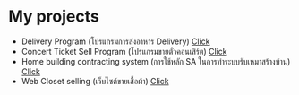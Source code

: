 # My projects
* Delivery Program (โปรแกรมการส่งอาหาร Delivery) [Click](Delivery.pdf)
* Concert Ticket Sell Program (โปรแกรมขายตั๋วคอนเสิร์ต) [Click](Concert_Ticket_Sell.pdf)
* Home building contracting system (การใช้หลัก SA ในการทำระบบรับเหมาสร้างบ้าน) [Click](830_ตั้งหวังเจ๊ง.pdf)
* Web Closet selling (เว็บไซต์ขายเสื้อผ้า) [Click](シャツ.pdf)


